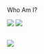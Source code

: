 <html>
<p align="left">Who Am I?</p>  
<p align="left">
   <img src="https://github-readme-stats.vercel.app/api?username=rootreis&theme=vue-dark&dark_icons=true" />
   <img src="https://github-readme-stats.vercel.app/api/top-langs/?username=rootreis&theme=dark&count_private=true&show_icons=true&hide_border=true" />
</p>

<h2 align="left"><img src="https://steamuserimages-a.akamaihd.net/ugc/1018321821846717093/3417B9BB7E8787B8CB0059980A57DE15834650B9/?imw=5000&imh=5000&ima=fit&impolicy=Letterbox&imcolor=%23000000&letterbox=false"></h2>
</html>
